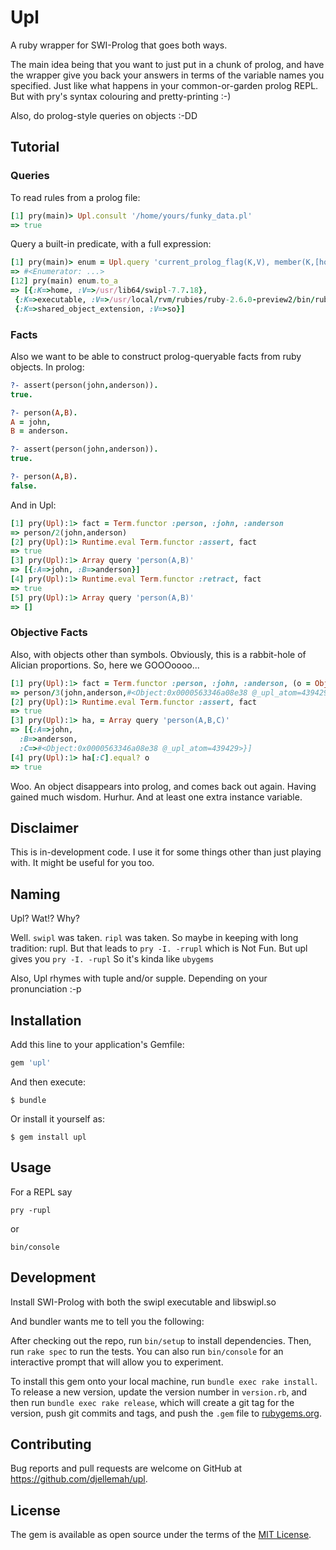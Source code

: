 # Upl

A ruby wrapper for SWI-Prolog that goes both ways.

The main idea being that you want to just put in a chunk of prolog, and have the
wrapper give you back your answers in terms of the variable names you specified.
Just like what happens in your common-or-garden prolog REPL. But with pry's
syntax colouring and pretty-printing :-)

Also, do prolog-style queries on objects :-DD

## Tutorial

### Queries

To read rules from a prolog file:
``` ruby
[1] pry(main)> Upl.consult '/home/yours/funky_data.pl'
=> true
```

Query a built-in predicate, with a full expression:
``` ruby
[1] pry(main)> enum = Upl.query 'current_prolog_flag(K,V), member(K,[home,executable,shared_object_extension])'
=> #<Enumerator: ...>
[12] pry(main) enum.to_a
=> [{:K=>home, :V=>/usr/lib64/swipl-7.7.18},
 {:K=>executable, :V=>/usr/local/rvm/rubies/ruby-2.6.0-preview2/bin/ruby},
 {:K=>shared_object_extension, :V=>so}]
```

### Facts
Also we want to be able to construct prolog-queryable facts from ruby objects.
In prolog:

``` prolog
?- assert(person(john,anderson)).
true.

?- person(A,B).
A = john,
B = anderson.

?- assert(person(john,anderson)).
true.

?- person(A,B).
false.
```

And in Upl:

``` ruby
[1] pry(Upl):1> fact = Term.functor :person, :john, :anderson
=> person/2(john,anderson)
[2] pry(Upl):1> Runtime.eval Term.functor :assert, fact
=> true
[3] pry(Upl):1> Array query 'person(A,B)'
=> [{:A=>john, :B=>anderson}]
[4] pry(Upl):1> Runtime.eval Term.functor :retract, fact
=> true
[5] pry(Upl):1> Array query 'person(A,B)'
=> []
```

### Objective Facts

Also, with objects other than symbols. Obviously, this is a rabbit-hole of
Alician proportions. So, here we GOOOoooo...

``` ruby
[1] pry(Upl):1> fact = Term.functor :person, :john, :anderson, (o = Object.new)
=> person/3(john,anderson,#<Object:0x0000563346a08e38 @_upl_atom=439429>)
[2] pry(Upl):1> Runtime.eval Term.functor :assert, fact
=> true
[3] pry(Upl):1> ha, = Array query 'person(A,B,C)'
=> [{:A=>john,
  :B=>anderson,
  :C=>#<Object:0x0000563346a08e38 @_upl_atom=439429>}]
[4] pry(Upl):1> ha[:C].equal? o
=> true
```

Woo. An object disappears into prolog, and comes back out again. Having gained
much wisdom. Hurhur. And at least one extra instance variable.

## Disclaimer

This is in-development code. I use it for some things other than just playing with. It might be useful for you too.

## Naming

Upl? Wat!? Why?

Well. ```swipl``` was taken. ```ripl``` was taken. So maybe in keeping with long tradition: rupl. But that leads to ```pry -I. -rrupl``` which is Not Fun. But upl gives you ```pry -I. -rupl``` So it's kinda like ```ubygems```

Also, Upl rhymes with tuple and/or supple. Depending on your pronunciation :-p

## Installation

Add this line to your application's Gemfile:

```ruby
gem 'upl'
```

And then execute:

    $ bundle

Or install it yourself as:

    $ gem install upl

## Usage

For a REPL say

    pry -rupl

or

    bin/console


## Development

Install SWI-Prolog with both the swipl executable and libswipl.so


And bundler wants me to tell you the following:

After checking out the repo, run `bin/setup` to install dependencies. Then, run `rake spec` to run the tests. You can also run `bin/console` for an interactive prompt that will allow you to experiment.

To install this gem onto your local machine, run `bundle exec rake install`. To release a new version, update the version number in `version.rb`, and then run `bundle exec rake release`, which will create a git tag for the version, push git commits and tags, and push the `.gem` file to [rubygems.org](https://rubygems.org).

## Contributing

Bug reports and pull requests are welcome on GitHub at https://github.com/djellemah/upl.

## License

The gem is available as open source under the terms of the [MIT License](https://opensource.org/licenses/MIT).
